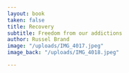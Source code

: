 ```yaml
---
layout: book
taken: false
title: Recovery
subtitle: Freedom from our addictions
author: Russel Brand
image: "/uploads/IMG_4017.jpeg"
image_back: "/uploads/IMG_4018.jpeg"

---
```


